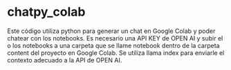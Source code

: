 # chatpy_colab

Este código utiliza python para generar un chat en Google Colab y poder chatear con los notebooks. Es necesario una API KEY de OPEN AI y subir el o los notebooks a una carpeta que se llame notebook dentro de la carpeta content del proyecto en Google Colab. Se utiliza llama index para enviarle el contexto adecuado a la API de OPEN AI. 
